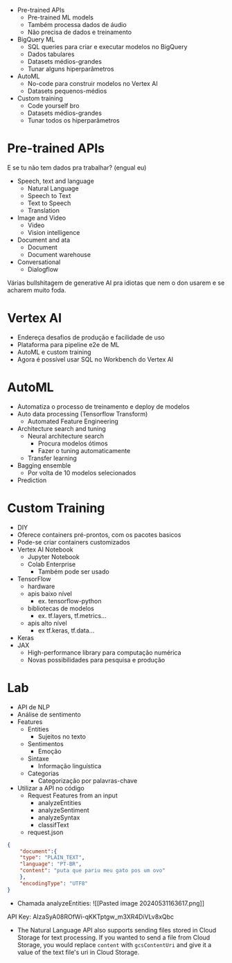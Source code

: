 - Pre-trained APIs
	- Pre-trained ML models
	- Também processa dados de áudio
	- Não precisa de dados e treinamento
- BigQuery ML
	- SQL queries para criar e executar modelos no BigQuery
	- Dados tabulares
	- Datasets médios-grandes
	- Tunar alguns hiperparâmetros
- AutoML
	- No-code para construir modelos no Vertex AI
	- Datasets pequenos-médios
- Custom training
	- Code yourself bro
	- Datasets médios-grandes
	- Tunar todos os hiperparâmetros

# Pre-trained APIs
E se tu não tem dados pra trabalhar? (engual eu)

- Speech, text and language
	- Natural Language
	- Speech to Text
	- Text to Speech
	- Translation
- Image and Video
	- Video
	- Vision intelligence
- Document and ata
	- Document
	- Document warehouse
- Conversational
	- Dialogflow

Várias bullshitagem de generative AI pra idiotas que nem o don usarem e se acharem muito foda.

# Vertex AI
- Endereça desafios de produção e facilidade de uso
- Plataforma para pipeline e2e de ML
- AutoML e custom training
- Agora é possível usar SQL no Workbench do Vertex AI

# AutoML
- Automatiza o processo de treinamento e deploy de modelos
- Auto data processing (Tensorflow Transform)
	- Automated Feature Engineering
- Architecture search and tuning
	- Neural architecture search
		- Procura modelos ótimos
		- Fazer o tuning automaticamente
	- Transfer learning
- Bagging ensemble
	- Por volta de 10 modelos selecionados
- Prediction

# Custom Training
- DIY
- Oferece containers pré-prontos, com os pacotes basicos
- Pode-se criar containers customizados
- Vertex AI Notebook
	- Jupyter Notebook
	- Colab Enterprise
		- Também pode ser usado 
- TensorFlow
	- hardware
	- apis baixo nível
		- ex. tensorflow-python
	- bibliotecas de modelos
		- ex. tf.layers, tf.metrics...
	- apis alto nível
		- ex tf.keras, tf.data...
- Keras
- JAX
	- High-performance library para computação numérica
	- Novas possibilidades para pesquisa e produção

# Lab
- API de NLP
- Análise de sentimento
- Features
	- Entities
		- Sujeitos no texto
	- Sentimentos
		- Emoção
	- Sintaxe
		- Informação linguística
	- Categorias
		- Categorização por palavras-chave
- Utilizar a API no código
	- Request Features from an input
		- analyzeEntities
		- analyzeSentiment
		- analyzeSyntax
		- classifText
	- request.json
	
```json 
{
	"document":{
	"type": "PLAIN_TEXT",
	"language": "PT-BR",
	"content": "puta que pariu meu gato pos um ovo"
	},
	"encodingType": "UTF8"
}
```

- Chamada analyzeEntities:
![[Pasted image 20240531163617.png]]

API Key: AIzaSyA08ROfWi-qKKTptgw_m3XR4DiVLv8xQbc

- The Natural Language API also supports sending files stored in Cloud Storage for text processing. If you wanted to send a file from Cloud Storage, you would replace `content` with `gcsContentUri` and give it a value of the text file's uri in Cloud Storage.